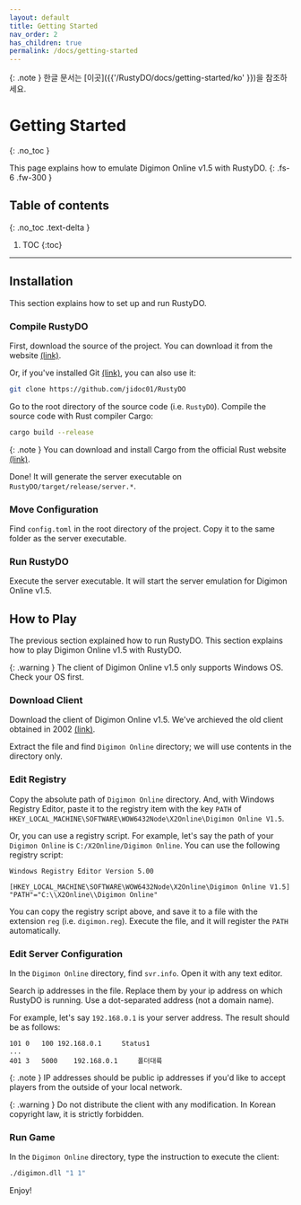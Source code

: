 ```yaml
---
layout: default
title: Getting Started
nav_order: 2
has_children: true
permalink: /docs/getting-started
---
```


{: .note }
한글 문서는 [이곳]({{'/RustyDO/docs/getting-started/ko' }})을 참조하세요.


# Getting Started
{: .no_toc }

This page explains how to emulate Digimon Online v1.5 with RustyDO.
{: .fs-6 .fw-300 }

## Table of contents
{: .no_toc .text-delta }

1. TOC
{:toc}

---



## Installation

This section explains how to set up and run RustyDO.

### Compile RustyDO

First, download the source of the project. You can download it from the website [(link)](https://github.com/jidoc01/RustyDO/archive/refs/heads/main.zip).

Or, if you've installed Git [(link)](https://git-scm.com/), you can also use it:

```bash
git clone https://github.com/jidoc01/RustyDO
```

Go to the root directory of the source code (i.e. `RustyDO`). Compile the source code with Rust compiler Cargo:

```bash
cargo build --release
```

{: .note }
You can download and install Cargo from the official Rust website [(link)](https://www.rust-lang.org/tools/install).

Done! It will generate the server executable on `RustyDO/target/release/server.*`.

### Move Configuration

Find `config.toml` in the root directory of the project. Copy it to the same folder as the server executable.

### Run RustyDO

Execute the server executable. It will start the server emulation for Digimon Online v1.5.

## How to Play

The previous section explained how to run RustyDO. This section explains how to play Digimon Online v1.5 with RustyDO.

{: .warning }
The client of Digimon Online v1.5 only supports Windows OS. Check your OS first.

### Download Client

Download the client of Digimon Online v1.5. We've archieved the old client obtained in 2002 [(link)](https://archive.org/details/digimonbattleserver).

Extract the file and find `Digimon Online` directory; we will use contents in the directory only.

### Edit Registry

Copy the absolute path of `Digimon Online` directory. And, with Windows Registry Editor, paste it to the registry item with the key `PATH` of `HKEY_LOCAL_MACHINE\SOFTWARE\WOW6432Node\X2Online\Digimon Online V1.5`.

Or, you can use a registry script. For example, let's say the path of your `Digimon Online` is `C:/X2Online/Digimon Online`. You can use the following registry script:

```
Windows Registry Editor Version 5.00

[HKEY_LOCAL_MACHINE\SOFTWARE\WOW6432Node\X2Online\Digimon Online V1.5]
"PATH"="C:\\X2Online\\Digimon Online"
```

You can copy the registry script above, and save it to a file with the extension `reg` (i.e. `digimon.reg`). Execute the file, and it will register the `PATH` automatically.

### Edit Server Configuration

In the `Digimon Online` directory, find `svr.info`. Open it with any text editor.

Search ip addresses in the file. Replace them by your ip address on which RustyDO is running. Use a dot-separated address (not a domain name).

For example, let's say `192.168.0.1` is your server address. The result should be as follows:

```
101	0	100	192.168.0.1		Status1
...
401	3	5000	192.168.0.1		폴더대륙
```

{: .note }
IP addresses should be public ip addresses if you'd like to accept players from the outside of your local network.

{: .warning }
Do not distribute the client with any modification. In Korean copyright law, it is strictly forbidden.

### Run Game

In the `Digimon Online` directory, type the instruction to execute the client:

```bash
./digimon.dll "1 1"
```

Enjoy!